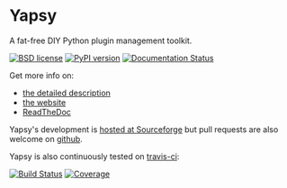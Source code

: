 Yapsy
=====

A fat-free DIY Python plugin management toolkit.

[![BSD license](https://img.shields.io/pypi/l/yapsy.svg)](./package/LICENSE.txt)
[![PyPI version](http://img.shields.io/pypi/v/Yapsy.svg)](https://pypi.python.org/pypi/yapsy)
[![Documentation Status](https://readthedocs.org/projects/yapsy/badge/?version=latest)](https://yapsy.readthedocs.io/en/latest/?badge=latest)

Get more info on: 
  * [the detailed description](./package/README.txt)
  * [the website](http://yapsy.sourceforge.net/)
  * [ReadTheDoc](https://yapsy.readthedocs.org)


Yapsy's development is [hosted at Sourceforge](http://sourceforge.net/projects/yapsy/) but pull requests are also welcome on [github](https://github.com/tibonihoo/yapsy).

Yapsy is also continuously tested on [travis-ci](https://travis-ci.org): 

[![Build Status](https://travis-ci.org/tibonihoo/yapsy.png?branch=master)](https://travis-ci.org/tibonihoo/yapsy) 
[![Coverage](https://coveralls.io/repos/tibonihoo/yapsy/badge.png?branch=master)](https://coveralls.io/r/tibonihoo/yapsy?branch=master)




